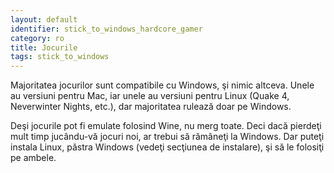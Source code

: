 ```yaml
---
layout: default
identifier: stick_to_windows_hardcore_gamer
category: ro
title: Jocurile
tags: stick_to_windows
---
```


Majoritatea jocurilor sunt compatibile cu Windows, şi nimic altceva.
Unele au versiuni pentru Mac, iar unele au versiuni pentru Linux (Quake 4,
Neverwinter Nights, etc.), dar majoritatea rulează doar pe Windows.

Deşi jocurile pot fi emulate folosind Wine, nu merg toate. Deci dacă
pierdeţi mult timp jucându-vă jocuri noi, ar trebui să rămâneţi la Windows.
Dar puteţi instala Linux, păstra Windows (vedeţi secţiunea de instalare),
şi să le folosiţi pe ambele.

